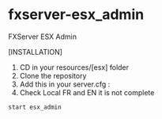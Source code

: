 # fxserver-esx_admin
FXServer ESX Admin

[INSTALLATION]

1) CD in your resources/[esx] folder
2) Clone the repository
3) Add this in your server.cfg :
4) Check Local FR and EN it is not complete


```
start esx_admin
```